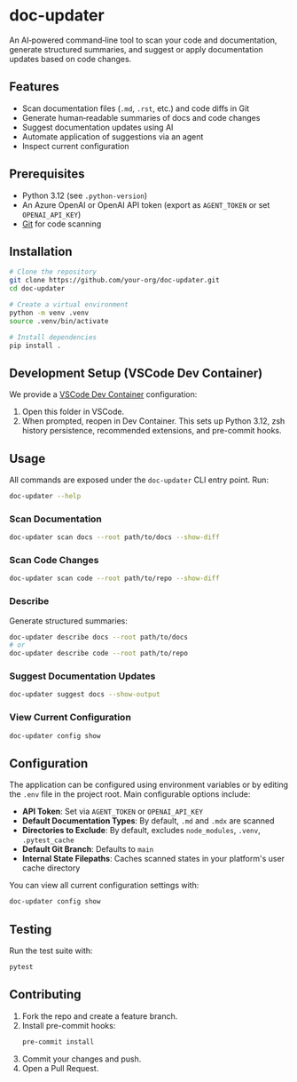 # doc-updater

An AI‑powered command‑line tool to scan your code and documentation, generate structured summaries, and suggest or apply documentation updates based on code changes.

## Features

- Scan documentation files (`.md`, `.rst`, etc.) and code diffs in Git
- Generate human‑readable summaries of docs and code changes
- Suggest documentation updates using AI
- Automate application of suggestions via an agent
- Inspect current configuration

## Prerequisites

- Python 3.12 (see `.python-version`)
- An Azure OpenAI or OpenAI API token (export as `AGENT_TOKEN` or set `OPENAI_API_KEY`)
- [Git](https://git-scm.com/) for code scanning

## Installation

```bash
# Clone the repository
git clone https://github.com/your-org/doc-updater.git
cd doc-updater

# Create a virtual environment
python -m venv .venv
source .venv/bin/activate

# Install dependencies
pip install .
```

## Development Setup (VSCode Dev Container)

We provide a [VSCode Dev Container](.devcontainer/) configuration:
1. Open this folder in VSCode.
2. When prompted, reopen in Dev Container. This sets up Python 3.12, zsh history persistence, recommended extensions, and pre-commit hooks.

## Usage

All commands are exposed under the `doc-updater` CLI entry point. Run:
```bash
doc-updater --help
```

### Scan Documentation

```bash
doc-updater scan docs --root path/to/docs --show-diff
```

### Scan Code Changes

```bash
doc-updater scan code --root path/to/repo --show-diff
```

### Describe

Generate structured summaries:
```bash
doc-updater describe docs --root path/to/docs
# or
doc-updater describe code --root path/to/repo
```

### Suggest Documentation Updates

```bash
doc-updater suggest docs --show-output
```

### View Current Configuration

```bash
doc-updater config show
```

## Configuration

The application can be configured using environment variables or by editing the `.env` file in the project root. Main configurable options include:

- **API Token**: Set via `AGENT_TOKEN` or `OPENAI_API_KEY`
- **Default Documentation Types**: By default, `.md` and `.mdx` are scanned
- **Directories to Exclude**: By default, excludes `node_modules`, `.venv`, `.pytest_cache`
- **Default Git Branch**: Defaults to `main`
- **Internal State Filepaths**: Caches scanned states in your platform's user cache directory

You can view all current configuration settings with:
```bash
doc-updater config show
```

## Testing

Run the test suite with:
```bash
pytest
```

## Contributing

1. Fork the repo and create a feature branch.
2. Install pre-commit hooks:
   ```bash
   pre-commit install
   ```
3. Commit your changes and push.
4. Open a Pull Request.
